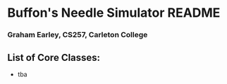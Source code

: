 # Buffon's Needle Simulator README #
### Graham Earley, CS257, Carleton College ###

## List of Core Classes:
* tba